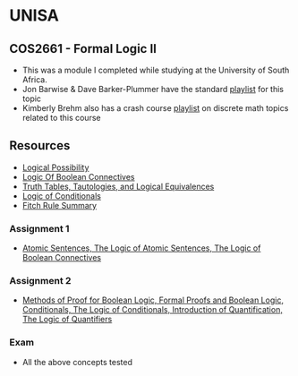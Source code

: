 # UNISA

## COS2661 - Formal Logic II
- This was a module I completed while studying at the University of South Africa.
- Jon Barwise & Dave Barker-Plummer have the standard [playlist](https://www.youtube.com/playlist?list=PL_onPhFCkVQjXugm0ak5NYEeFL-OGcYj5) for this topic 
- Kimberly Brehm also has a crash course [playlist](https://www.youtube.com/watch?v=A3Ffwsnad0k&list=PLl-gb0E4MII2nPPl6JThRBs_mb26mabaP) on discrete math topics related to this course 

## Resources
- [Logical Possibility](https://www.ocf.berkeley.edu/~brianwc/courses/logic/notes04.html)
- [Logic Of Boolean Connectives](https://faculty.washington.edu/smcohen/120/Chapter4.pdf) 
- [Truth Tables, Tautologies, and Logical Equivalences](http://sites.millersville.edu/bikenaga/math-proof/truth-tables/truth-tables.html)
- [Logic of Conditionals](https://faculty.washington.edu/smcohen/120/Chapter8.pdf)
- [Fitch Rule Summary](https://www.ocf.berkeley.edu/~brianwc/courses/logic/rulesummary.html)

### Assignment 1
* [Atomic Sentences, The Logic of Atomic Sentences, The Logic of Boolean Connectives](https://github.com/luyandamncube/UNISA/tree/master/year2/COS2661/ASS1/ASS1.txt)

### Assignment 2
* [Methods of Proof for Boolean Logic, Formal Proofs and Boolean Logic, Conditionals, The Logic of Conditionals, Introduction of Quantification, The Logic of Quantifiers](https://github.com/luyandamncube/UNISA/tree/master/year2/COS2661/ASS2/ASS2.docx)

### Exam
- All the above concepts tested
